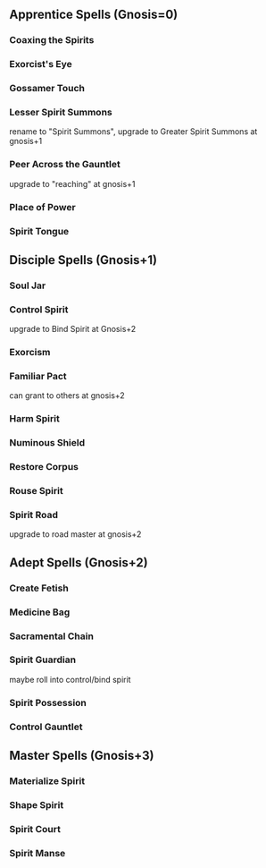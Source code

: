 ## Apprentice Spells (Gnosis=0)

### Coaxing the Spirits

### Exorcist's Eye

### Gossamer Touch

### Lesser Spirit Summons

rename to "Spirit Summons", upgrade to Greater Spirit Summons at gnosis+1

### Peer Across the Gauntlet

upgrade to "reaching" at gnosis+1

### Place of Power

### Spirit Tongue

## Disciple Spells (Gnosis+1)

### Soul Jar

### Control Spirit

upgrade to Bind Spirit at Gnosis+2

### Exorcism

### Familiar Pact

can grant to others at gnosis+2

### Harm Spirit

### Numinous Shield

### Restore Corpus

### Rouse Spirit

### Spirit Road

upgrade to road master at gnosis+2

## Adept Spells (Gnosis+2)

### Create Fetish

### Medicine Bag

### Sacramental Chain

### Spirit Guardian

maybe roll into control/bind spirit

### Spirit Possession

### Control Gauntlet

## Master Spells (Gnosis+3)

### Materialize Spirit

### Shape Spirit

### Spirit Court

### Spirit Manse
